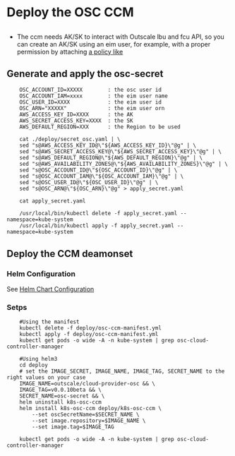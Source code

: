 # Deploy the OSC CCM
##
- The ccm needs AK/SK to interact with Outscale lbu and fcu API, so you can create an AK/SK using an eim user, for example, with a proper permission by attaching [a policy like](./example-eim-policy.json) 

## Generate and apply the osc-secret 
```
	OSC_ACCOUNT_ID=XXXXX		: the osc user id
	OSC_ACCOUNT_IAM=xxxx		: the eim user name  
	OSC_USER_ID=XXXX			: the eim user id
	OSC_ARN="XXXXX"				: the eim user orn
	AWS_ACCESS_KEY_ID=XXXX 		: the AK
	AWS_SECRET_ACCESS_KEY=XXXX 	: the SK
	AWS_DEFAULT_REGION=XXX		: the Region to be used
	
	cat ./deploy/secret_osc.yaml | \
	sed "s@AWS_ACCESS_KEY_ID@\"${AWS_ACCESS_KEY_ID}\"@g" | \
	sed "s@AWS_SECRET_ACCESS_KEY@\"${AWS_SECRET_ACCESS_KEY}\"@g" | \
	sed "s@AWS_DEFAULT_REGION@\"${AWS_DEFAULT_REGION}\"@g" | \
	sed "s@AWS_AVAILABILITY_ZONES@\"${AWS_AVAILABILITY_ZONES}\"@g" | \
	sed "s@OSC_ACCOUNT_ID@\"${OSC_ACCOUNT_ID}\"@g" | \
	sed "s@OSC_ACCOUNT_IAM@\"${OSC_ACCOUNT_IAM}\"@g" | \
	sed "s@OSC_USER_ID@\"${OSC_USER_ID}\"@g" | \
	sed "s@OSC_ARN@\"${OSC_ARN}\"@g" > apply_secret.yaml
	
	cat apply_secret.yaml
	
	/usr/local/bin/kubectl delete -f apply_secret.yaml --namespace=kube-system
	/usr/local/bin/kubectl apply -f apply_secret.yaml --namespace=kube-system
```

## Deploy the CCM deamonset

### Helm Configuration
See [Helm Chart Configuration](../docs/helm.md)
### Setps

```
	#Using the manifest
	kubectl delete -f deploy/osc-ccm-manifest.yml
	kubectl apply -f deploy/osc-ccm-manifest.yml
	kubectl get pods -o wide -A -n kube-system | grep osc-cloud-controller-manager

	#Using helm3
	cd deploy
	# set the IMAGE_SECRET, IMAGE_NAME, IMAGE_TAG, SECRET_NAME to the right values on your case
	IMAGE_NAME=outscale/cloud-provider-osc && \
	IMAGE_TAG=v0.0.10beta && \
	SECRET_NAME=osc-secret && \
	helm uninstall k8s-osc-ccm 
	helm install k8s-osc-ccm deploy/k8s-osc-ccm \
		--set oscSecretName=$SECRET_NAME \
		--set image.repository=$IMAGE_NAME \
		--set image.tag=$IMAGE_TAG
		
	kubectl get pods -o wide -A -n kube-system | grep osc-cloud-controller-manager

```


